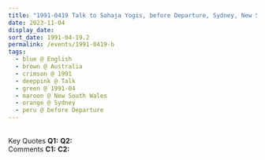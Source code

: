 ```yaml
---
title: "1991-0419 Talk to Sahaja Yogis, before Departure, Sydney, New South Wales, Australia"
date: 2023-11-04
display_date: 
sort_date: 1991-04-19.2
permalink: /events/1991-0419-b
tags:
  - blue @ English
  - brown @ Australia
  - crimson @ 1991
  - deeppink @ Talk
  - green @ 1991-04
  - maroon @ New South Wales
  - orange @ Sydney
  - peru @ before Departure
---
```


<br>

<wave-list>
  <list-title color="DarkSeaGreen" width="55">Key Quotes</list-title>
  <list-item color="BlanchedAlmond" width="280"><b>Q1:</b> <i></i></list-item>
  <list-item color="Lavender" width="280"><b>Q2:</b> <i></i></list-item>
</wave-list>

<br>

<wave-list>
  <list-title color="DarkSeaGreen" width="55">Comments</list-title>
  <list-item color="BlanchedAlmond" width="280"><b>C1:</b> <i></i></list-item>
  <list-item color="Lavender" width="280"><b>C2:</b> <i></i></list-item>
</wave-list>
